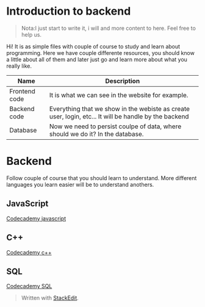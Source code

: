 # Introduction to backend

> Nota:I just start to write it, i will and more content to here. Feel free to help us.

Hi! It is as simple files with couple of course to study and learn about programming. Here we have couple differente resources, you should know a little about all of them and later just go and learn more about what you really like.

| Name | Description |
|--|--|
| Frontend code| It is what we can see in the website for example.
| Backend code | Everything that we show in the webiste as create user, login, etc... It will be handle by the backend |
| Database | Now we need to persist coulpe of data, where should we do it? In the database.



# Backend 

Follow couple of course that you should learn to understand. More different languages you learn easier will be to understand anothers.

## JavaScript
[Codecademy javascript](https://www.codecademy.com/learn/introduction-to-javascript)

## C++
[Codecademy c++](https://www.codecademy.com/learn/learn-c-plus-plus)

## SQL

[Codecademy SQL](https://www.codecademy.com/learn/learn-sql)




> Written with [StackEdit](https://stackedit.io/).
<!--stackedit_data:
eyJoaXN0b3J5IjpbMTc3OTQ4ODc1NywtMTkyMDg4OTA0NF19
-->
